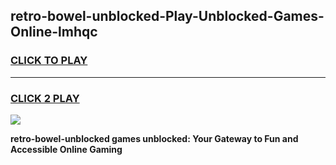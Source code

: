 
## retro-bowel-unblocked-Play-Unblocked-Games-Online-lmhqc
<h3>
<a href="https://premium76.site?title=retro-bowel-unblocked&ref=25A">CLICK TO PLAY</a></h3>
<hr>

<h3>
<a href="https://premium76.site?title=retro-bowel-unblocked&ref=25A">CLICK 2 PLAY</a>
  
</h3>

<a href="https://premium76.site?title=retro-bowel-unblocked&ref=25A"><img src="https://clearcache.store/games.png"></a>


**retro-bowel-unblocked games unblocked: Your Gateway to Fun and Accessible Online Gaming**
